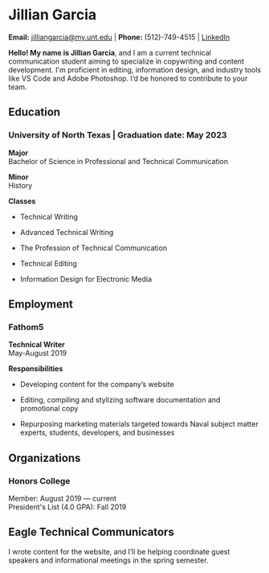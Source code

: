 # Jillian Garcia
**Email:** jilliangarcia@my.unt.edu | **Phone:** (512)-749-4515 | [LinkedIn](https://www.linkedin.com/in/jillian-garcia-127453196/)       



**Hello! My name is Jillian Garcia**, and I am a current technical communication student aiming to specialize in copywriting and content development. I'm proficient in editing, information design, and industry tools like VS Code and Adobe Photoshop. I’d be honored to contribute to your team.

## Education  
### University of North Texas | Graduation date: May 2023  
**Major**  
Bachelor of Science in Professional and Technical Communication

**Minor**  
History 

**Classes**  
* Technical Writing

* Advanced Technical Writing  

* The Profession of Technical Communication  

* Technical Editing  

* Information Design for Electronic Media  


## Employment  
### Fathom5  
**Technical Writer**  
May-August 2019

**Responsibilities**  
* Developing content for the company’s website  

* Editing, compiling and stylizing software documentation and promotional copy

* Repurposing marketing materials targeted towards Naval subject matter experts, students, developers, and businesses  


## Organizations
### Honors College
Member: August 2019 — current  
President's List (4.0 GPA): Fall 2019  

## Eagle Technical Communicators  
I wrote content for the website, and I’ll be helping coordinate guest speakers and informational meetings in the spring semester.






